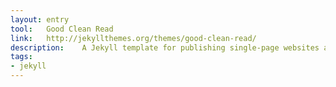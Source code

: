 ```yaml
---
layout: entry
tool:	Good Clean Read
link:	http://jekyllthemes.org/themes/good-clean-read/
description:	A Jekyll template for publishing single-page websites and articles that are incredibly readable and fully responsive
tags:
- jekyll
---
```

